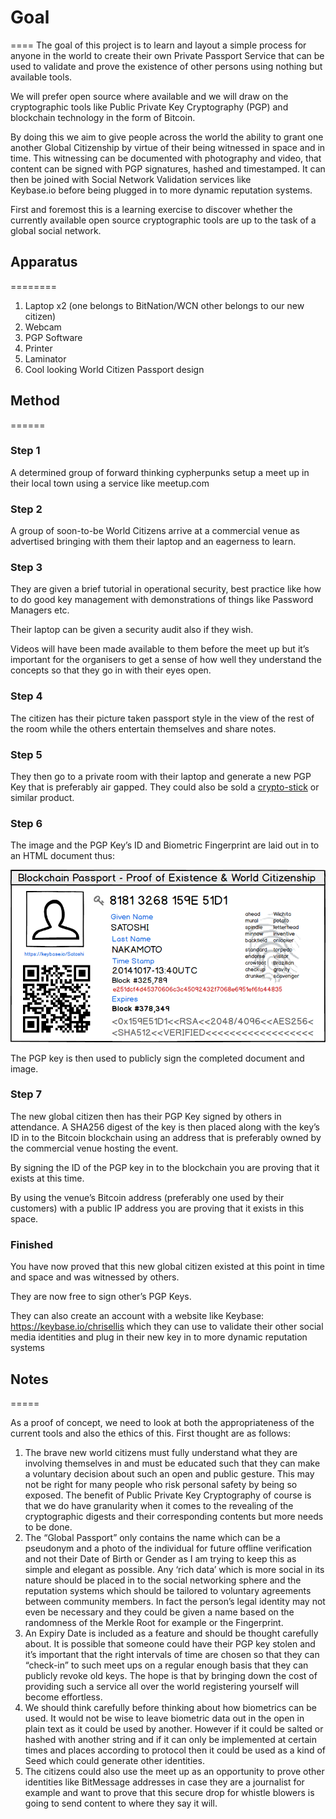 # Goal
====
The goal of this project is to learn and layout a simple process for anyone in the world to create their own Private Passport Service that can be used to validate and prove the existence of other persons using nothing but available tools.

We will prefer open source where available and we will draw on the cryptographic tools like Public Private Key Cryptography (PGP) and blockchain technology in the form of Bitcoin.

By doing this we aim to give people across the world the ability to grant one another Global Citizenship by virtue of their being witnessed in space and in time. This witnessing can be documented with photography and video, that content can be signed with PGP signatures, hashed and timestamped. It can then be joined with Social Network Validation services like Keybase.io before being plugged in to more dynamic reputation systems.

First and foremost this is a learning exercise to discover whether the currently available open source cryptographic tools are up to the task of a global social network.

## Apparatus
========

1. Laptop x2 (one belongs to BitNation/WCN other belongs to our new citizen)
2. Webcam
3. PGP Software
4. Printer
5. Laminator
6. Cool looking World Citizen Passport design

## Method
======

### Step 1
A determined group of forward thinking cypherpunks setup a meet up in their local town using a service like meetup.com 

### Step 2
A group of soon-to-be World Citizens arrive at a commercial venue as advertised bringing with them their laptop and an eagerness to learn.

### Step 3
They are given a brief tutorial in operational security, best practice like how to do good key management with demonstrations of things like Password Managers etc. 

Their laptop can be given a security audit also if they wish. 

Videos will have been made available to them before the meet up but it’s important for the organisers to get a sense of how well they understand the concepts so that they go in with their eyes open.

### Step 4
The citizen has their picture taken passport style in the view of the rest of the room while the others entertain themselves and share notes.

### Step 5
They then go to a private room with their laptop and generate a new PGP Key that is preferably air gapped. They could also be sold a [crypto-stick](https://www.crypto-stick.com/) or similar product.

### Step 6
The image and the PGP Key’s ID and Biometric Fingerprint are laid out in to an HTML document thus:

![Blockchain Passport](/media/Passport-Layout-01.png?raw=true)


The PGP key is then used to publicly sign the completed document and image.

### Step 7
The new global citizen then has their PGP Key signed by others in attendance. A SHA256 digest of the key is then placed along with the key’s ID in to the Bitcoin blockchain using an address that is preferably owned by the commercial venue hosting the event.

By signing the ID of the PGP key in to the blockchain you are proving that it exists at this time. 

By using the venue’s Bitcoin address  (preferably one used by their customers) with a public IP address you are proving that it exists in this space.

### Finished
You have now proved that this new global citizen existed at this point in time and space and was witnessed by others.

They are now free to sign other’s PGP Keys.

They can also create an account with a website like Keybase:
https://keybase.io/chrisellis which they can use to validate their other social media identities and plug in their new key in to more dynamic reputation systems

## Notes
=====

As a proof of concept, we need to look at both the appropriateness of the current tools and also the ethics of this. First thought are as follows:

1. The brave new world citizens must fully understand what they are involving themselves in and must be educated such that they can make a voluntary decision about such an open and public gesture. This may not be right for many people who risk personal safety by being so exposed. The benefit of Public Private Key Cryptography of course is that we do have granularity when it comes to the revealing of the cryptographic digests and their corresponding contents but more needs to be done.
2. The “Global Passport” only contains the name which can be a pseudonym and a photo of the individual for future offline verification and not their Date of Birth or Gender as I am trying to keep this as simple and elegant as possible. Any ‘rich data’ which is more social in its nature should be placed in to the social networking sphere and the reputation systems which should be tailored to voluntary agreements between community members. In fact the person’s legal identity may not even be necessary and they could be given a name based on the randomness of the Merkle Root for example or the Fingerprint.
3. An Expiry Date is included as a feature and should be thought carefully about. It is possible that someone could have their PGP key stolen and it’s important that the right intervals of time are chosen so that they can “check-in” to such meet ups on a regular enough basis that they can publicly revoke old keys. The hope is that by bringing down the cost of providing such a service all over the world registering yourself will become effortless.
4. We should think carefully before thinking about how biometrics can be used. It would not be wise to leave biometric data out in the open in plain text as it could be used by another. However if it could be salted or hashed with another string and if it can only be implemented at certain times and places according to protocol then it could be used as a kind of Seed which could generate other identities.
5. The citizens could also use the meet up as an opportunity to prove other identities like BitMessage addresses in case they are a journalist for example and want to prove that this secure drop for whistle blowers is going to send content to where they say it will.










